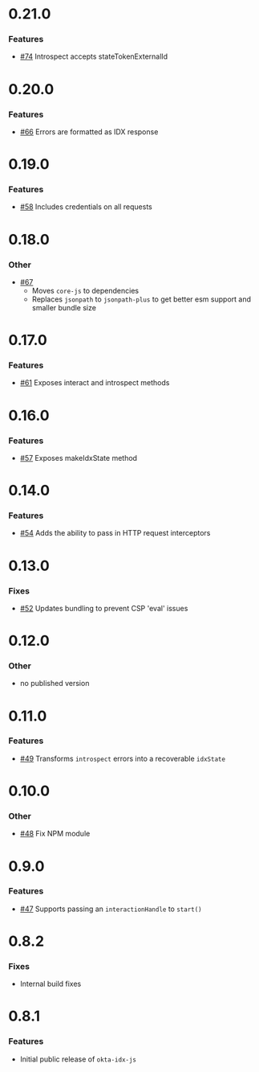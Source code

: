 # 0.21.0

### Features

- [#74](https://github.com/okta/okta-idx-js/pull/74) Introspect accepts stateTokenExternalId

# 0.20.0

### Features

- [#66](https://github.com/okta/okta-idx-js/pull/66) Errors are formatted as IDX response

# 0.19.0

### Features

- [#58](https://github.com/okta/okta-idx-js/pull/58) Includes credentials on all requests

# 0.18.0

### Other

- [#67](https://github.com/okta/okta-idx-js/pull/67)
  - Moves `core-js` to dependencies
  - Replaces `jsonpath` to `jsonpath-plus` to get better esm support and smaller bundle size

# 0.17.0

### Features

- [#61](https://github.com/okta/okta-idx-js/pull/61) Exposes interact and introspect methods

# 0.16.0

### Features

- [#57](https://github.com/okta/okta-idx-js/pull/57) Exposes makeIdxState method

# 0.14.0

### Features

- [#54](https://github.com/okta/okta-idx-js/pull/54) Adds the ability to pass in HTTP request interceptors

# 0.13.0

### Fixes
- [#52](https://github.com/okta/okta-idx-js/pull/52) Updates bundling to prevent CSP 'eval' issues

# 0.12.0

### Other
- no published version 

# 0.11.0

### Features

- [#49](https://github.com/okta/okta-idx-js/pull/49) Transforms `introspect` errors into a recoverable `idxState`

# 0.10.0

### Other

- [#48](https://github.com/okta/okta-idx-js/pull/48) Fix NPM module

# 0.9.0

### Features

- [#47](https://github.com/okta/okta-idx-js/pull/47) Supports passing an `interactionHandle` to `start()`

# 0.8.2

### Fixes

- Internal build fixes

# 0.8.1

### Features

- Initial public release of `okta-idx-js`

